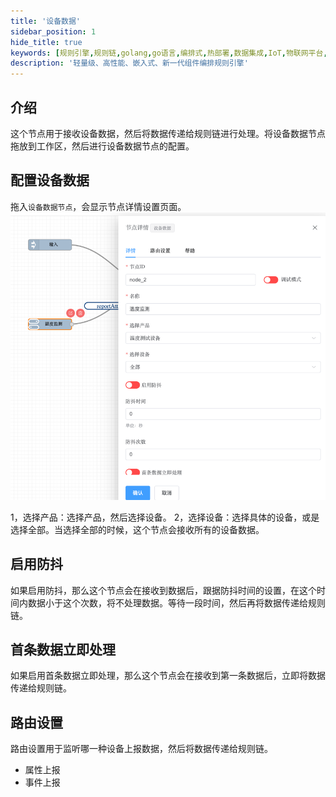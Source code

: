 ```yaml
---
title: '设备数据'
sidebar_position: 1
hide_title: true
keywords: [规则引擎,规则链,golang,go语言,编排式,热部署,数据集成,IoT,物联网平台,组件化,流程自动化,自动化引擎,应用集成,事件框架]
description: '轻量级、高性能、嵌入式、新一代组件编排规则引擎'
---
```


## 介绍

这个节点用于接收设备数据，然后将数据传递给规则链进行处理。将设备数据节点拖放到工作区，然后进行设备数据节点的配置。


## 配置设备数据


拖入`设备数据节点`，会显示节点详情设置页面。
![img](../../imgs/ruleEngine/device01.png)

1，选择产品：选择产品，然后选择设备。
2，选择设备：选择具体的设备，或是选择全部。当选择全部的时候，这个节点会接收所有的设备数据。

## 启用防抖
如果启用防抖，那么这个节点会在接收到数据后，跟据防抖时间的设置，在这个时间内数据小于这个次数，将不处理数据。等待一段时间，然后再将数据传递给规则链。

## 首条数据立即处理
如果启用首条数据立即处理，那么这个节点会在接收到第一条数据后，立即将数据传递给规则链。

## 路由设置
路由设置用于监听哪一种设备上报数据，然后将数据传递给规则链。

- 属性上报
- 事件上报

